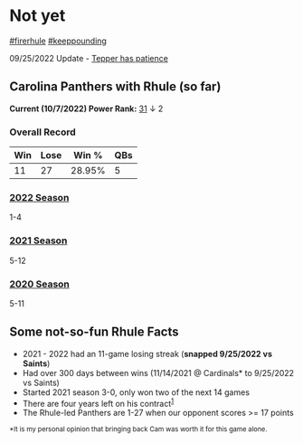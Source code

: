 # Not yet

[#firerhule](https://twitter.com/hashtag/firerhule)
[#keeppounding](https://twitter.com/hashtag/keeppounding)

09/25/2022 Update - [Tepper has patience](https://www.nfl.com/news/panthers-owner-david-tepper-expected-to-be-patient-with-head-coach-matt-rhule-as)

## Carolina Panthers with Rhule (so far)

**Current (10/7/2022) Power Rank:** [31](https://www.nfl.com/news/nfl-power-rankings-week-5-2022-nfl-season) &darr; 2

### Overall Record

| Win | Lose | Win % | QBs |
|-----|------|-------|-----|
| 11 | 27 | 28.95% | 5 |

### [2022 Season](https://www.panthers.com/schedule/2022/)

1-4

### [2021 Season](https://www.panthers.com/schedule/2021/)

5-12

### [2020 Season](https://www.panthers.com/schedule/2020/)

5-11

## Some not-so-fun Rhule Facts

- 2021 - 2022 had an 11-game losing streak (**snapped 9/25/2022 vs Saints**)
- Had over 300 days between wins (11/14/2021 @ Cardinals* to 9/25/2022 vs Saints)
- Started 2021 season 3-0, only won two of the next 14 games
- There are four years left on his contract<sup>[1](https://www.si.com/nfl/2022/01/08/carolina-panthers-plan-to-keep-matt-rhule-for-2022-season)</sup>
- The Rhule-led Panthers are 1-27 when our opponent scores >= 17 points

<sub>*It is my personal opinion that bringing back Cam was worth it for this game alone.</sub>
